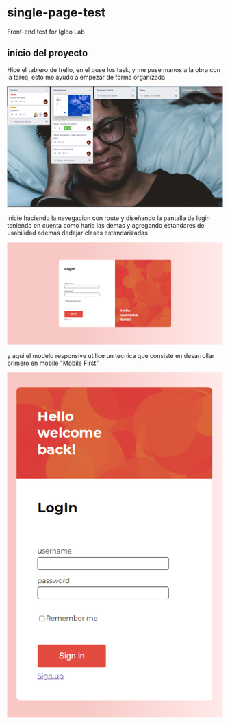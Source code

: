 # single-page-test
Front-end test for Igloo Lab

## inicio del proyecto

Hice el tablero de trello, en el puse los task, y me puse manos a la obra con la tarea, esto me ayudo a empezar de forma organizada

![picture](https://github.com/KKGoo/single-page-test/blob/main/single-aplication/public/avanceScrum.png)

inicie haciendo la navegacion con route y diseñando la pantalla de login teniendo en cuenta como haria las demas y agregando estandares de usabilidad ademas dedejar clases estandarizadas 

![picture](https://github.com/KKGoo/single-page-test/blob/main/single-aplication/public/screencapture-localhost-3000-2021-06-09-15_58_14.png)

y aqui el modelo responsive utilice un tecnica que consiste en desarrollar primero en mobile "Mobile First"

![picture](https://github.com/KKGoo/single-page-test/blob/main/single-aplication/public/screencapture-localhost-3000-2021-06-09-16_10_07.png)